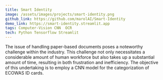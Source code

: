 ```yaml
---
title: Smart Identity
image: /assets/images/projects/smart-identity.png
github_link: https://github.com/marolAI/Smart-Identity
demo_link: https://smart-identity.streamlit.app
tags: Computer-Vision CNN  OCR 
tech: Python Tensorflow Streamlit 
---
```


The issue of handling paper-based documents poses a noteworthy challenge within the industry. 
This challenge not only necessitates a considerable amount of human workforce but also takes up a substantial amount of time, resulting in both frustration and inefficiency. The objective of this undertaking is to employ a CNN model for the categorization of ECOWAS ID cards.